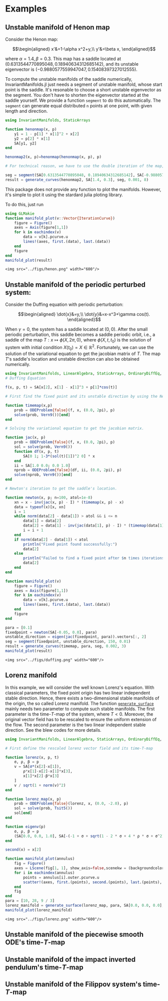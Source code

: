 

# Examples

## Unstable manifold of Henon map
Consider the Henon map:

```math
\begin{aligned}
x'&=1-\alpha x^2+y,\\
y'&=\beta x,
\end{aligned}
```

where $\alpha=1.4,\beta=0.3$. This map has a saddle located at $(0.6313544770895048, 0.18940634312685142)$, and its unstable eigenvector is $(-0.9880577559947047, 0.15408397327012555)$. 

To compute the unstable manifolds of the saddle numerically, InvariantManifolds.jl just needs a segment of unstable manifold, whose start point is the saddle.
It's resonable to choose a short unstable eigenvector as the segment. You don't have to shorten the eigenvector started at the saddle yourself. We provide a function `segment` to do this automatically. The `segment` can generate equal distributed `n` points at one point, with given length and direction.
```julia
using InvariantManifolds, StaticArrays

function henonmap(x, p)
    y1 = 1 - p[1] * x[1]^2 + x[2]
    y2 = p[2] * x[1]
    SA[y1, y2]
end

henonmap2(x, p)=henonmap(henonmap(x, p), p)

# For technical reason, we have to use the double iteration of the map, since the eigenvalue is less than -1.

seg = segment(SA[0.6313544770895048, 0.18940634312685142], SA[-0.9880577559947047, 0.15408397327012555], 150, 0.01)
result = generate_curves(henonmap2, SA[1.4, 0.3], seg, 0.001, 8)
```

This package does not provide any function to plot the manifolds. However, it's simple to plot it using the stardard julia ploting library.

To do this, just run
```julia
using GLMakie
function manifold_plot(v::Vector{IterationCurve})
    figure = Figure()
    axes = Axis(figure[1,1])
    for k in eachindex(v)
        data = v[k].pcurve.u
        lines!(axes, first.(data), last.(data))
    end
    figure
end
manifold_plot(result)
```

```@raw html
<img src="../figs/henon.png" width="600"/>
```

## Unstable manifold of the periodic perturbed system:
Consider the Duffing equation with periodic perturbation:

```math
\begin{aligned}
\dot{x}&=y,\\
\dot{y}&=x-x^3+\gamma cos(t).
\end{aligned}
```

When $\gamma=0$, the system has a saddle located at $(0,0)$. After the small periodic perturbation,
this saddle becomes a saddle periodic orbit, i.e., a saddle of the map $T:x\mapsto \phi(X,2\pi,0)$, where
$\phi(X,t,t_0)$ is the solution of system with initial condition $X(t_0)=X\in\mathbb{R}^2$. Fortunately, we can use
the solution of the variational equation to get the jacobian matrix of $T$. The map $T$'s saddle's location and unstable direction can also be obtained numerically.

```julia
using InvariantManifolds, LinearAlgebra, StaticArrays, OrdinaryDiffEq, GLMakie
# Duffing Equation

f(x, p, t) = SA[x[2], x[1] - x[1]^3 + p[1]*cos(t)]

# First find the fixed point and its unstable direction by using the Newton iteration.

function timemap(x,p)
    prob = ODEProblem{false}(f, x, (0.0, 2pi), p)
    solve(prob, Vern9())[end]
end

# Solving the variational equation to get the jacobian matrix.

function jac(x, p)
    prob = ODEProblem{false}(f, x, (0.0, 2pi), p)
    sol = solve(prob, Vern9())
    function df(x, p, t)
        SA[0 1; 1-3*(sol(t)[1])^2 0] * x
    end
    ii = SA[1.0 0.0; 0.0 1.0]
    nprob = ODEProblem{false}(df, ii, (0.0, 2pi), p)
    solve(nprob, Vern9())[end]
end

# Newton's iteration to get the saddle's location.

function newton(x, p; n=100, atol=1e-8)
    xn = x - inv(jac(x, p) - I) * (timemap(x, p) - x)
    data = typeof(x)[x, xn]
    i = 1
    while norm(data[2] - data[1]) > atol && i <= n
        data[1] = data[2]
        data[2] = data[1] - inv(jac(data[1], p) - I) * (timemap(data[1], p) - data[1])
        i = i + 1
    end
    if norm(data[2] - data[1]) < atol
        println("Fixed point found successfully:")
        data[2]
    else
        println("Failed to find a fixed point after $n times iterations. The last point is:")
        data[2]
    end
end

function manifold_plot(v)
    figure = Figure()
    axes = Axis(figure[1,1])
    for k in eachindex(v)
        data = v[k].pcurve.u
        lines!(axes, first.(data), last.(data))
    end
    figure
end

para = [0.1]
fixedpoint = newton(SA[-0.05, 0.0], para)
unstable_direction = eigen(jac(fixedpoint, para)).vectors[:, 2]
seg = segment(fixedpoint, unstable_direction, 150, 0.01)
result = generate_curves(timemap, para, seg, 0.002, 3)
manifold_plot(result)
```

```@raw html
<img src="../figs/duffing.png" width="600"/>
```

## Lorenz manifold

In this example, we will consider the well known Lorenz's equation. With classical parameters, the fixed point origin has two linear independent stable direction. Hence, there exists a two-dimensional stable manifolds of the
origin, the so called Lorenz manifold. The function [`generate_surface`](@ref) mainly needs two parameter to compute such stable manifolds. The first parameter is the time-$T$-map of the system, where $T<0$. Moreover, the original vector field has to be rescaled to ensure the uniform extension of the flow. The second parameter is the two linear independent stable direction. See the blew codes for more details.

```julia
using InvariantManifolds, LinearAlgebra, StaticArrays, OrdinaryDiffEq, GLMakie

# First define the rescaled lorenz vector field and its time-T-map

function lorenz(x, p, t)
    σ, ρ, β = p
    v = SA[σ*(x[2]-x[1]),
        ρ*x[1]-x[2]-x[1]*x[3],
        x[1]*x[2]-β*x[3]
    ]
    v / sqrt(1 + norm(v)^2)
end

function lorenz_map(x, p)
    prob = ODEProblem{false}(lorenz, x, (0.0, -2.0), p)
    sol = solve(prob, Tsit5())
    sol[end]
end

function eigenv(p)
    σ, ρ, β = p
    (SA[0.0, 0.0, 1.0], SA[-(-1 + σ + sqrt(1 - 2 * σ + 4 * ρ * σ + σ^2))/(2*ρ), 1, 0])
end

second(x) = x[2]

function manifold_plot(annulus)
    fig = Figure()
    axes = LScene(fig[1, 1], show_axis=false,scenekw = (backgroundcolor=:white, clear=true))
    for i in eachindex(annulus)
        points = annulus[i].outer.pcurve.u
        scatter!(axes, first.(points), second.(points), last.(points), fxaa=true)
    end
    fig
end
para = [10, 28, 9 / 3]
lorenz_manifold = generate_surface(lorenz_map, para, SA[0.0, 0.0, 0.0], eigenv(para)..., 120, 1, 1)
manifold_plot(lorenz_manifold)
```

```@raw html
<img src="../figs/lorenz.png" width="600"/>
```

## Unstable manifold of the piecewise smooth ODE's time-$T$-map





## Unstable manifold of the impact inverted pendulum's time-$T$-map



## Unstable manifold of the Filippov system's time-$T$-map
